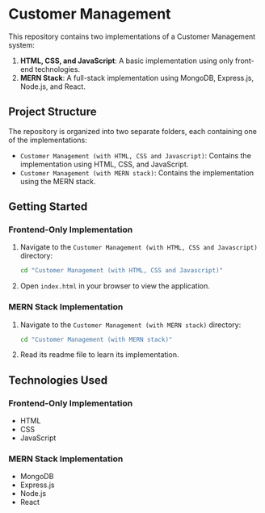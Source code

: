# Customer Management

This repository contains two implementations of a Customer Management system:

1. **HTML, CSS, and JavaScript**: A basic implementation using only front-end technologies.
2. **MERN Stack**: A full-stack implementation using MongoDB, Express.js, Node.js, and React.

## Project Structure

The repository is organized into two separate folders, each containing one of the implementations:

- `Customer Management (with HTML, CSS and Javascript)`: Contains the implementation using HTML, CSS, and JavaScript.
- `Customer Management (with MERN stack)`: Contains the implementation using the MERN stack.

## Getting Started

### Frontend-Only Implementation

1. Navigate to the `Customer Management (with HTML, CSS and Javascript)` directory:
   
   ```bash
   cd "Customer Management (with HTML, CSS and Javascript)"

2. Open `index.html` in your browser to view the application.

### MERN Stack Implementation

1. Navigate to the `Customer Management (with MERN stack)` directory:
   
   ```bash
   cd "Customer Management (with MERN stack)"
   ```
2. Read its readme file to learn its implementation.

## Technologies Used

### Frontend-Only Implementation

- HTML
- CSS
- JavaScript

### MERN Stack Implementation

- MongoDB
- Express.js
- Node.js
- React
